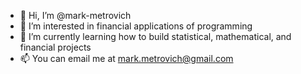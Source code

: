- 👋 Hi, I’m @mark-metrovich
- 👀 I’m interested in financial applications of programming
- 🌱 I’m currently learning how to build statistical, mathematical, and financial projects
- 📫 You can email me at mark.metrovich@gmail.com

<!---
mark-metrovich/mark-metrovich is a ✨ special ✨ repository because its `README.md` (this file) appears on your GitHub profile.
You can click the Preview link to take a look at your changes.
--->
